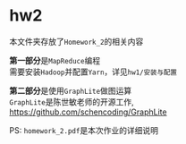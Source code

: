 # hw2
本文件夹存放了`Homework_2`的相关内容

**第一部分**是`MapReduce`编程  
需要安装`Hadoop`并配置`Yarn`，详见`hw1/安装与配置`  

**第二部分**是使用`GraphLite`做图运算  
`GraphLite`是陈世敏老师的开源工作, https://github.com/schencoding/GraphLite

PS: `homework_2.pdf`是本次作业的详细说明
